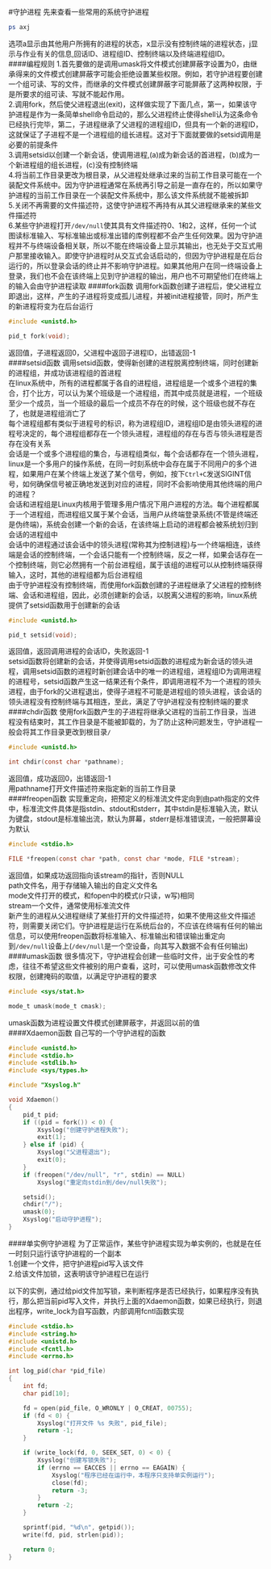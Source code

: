 #守护进程
先来查看一些常用的系统守护进程
```bash
ps axj
```
选项a显示由其他用户所拥有的进程的状态，x显示没有控制终端的进程状态，j显示与作业有关的信息,回话ID、进程组ID、控制终端以及终端进程组ID。        
####编程规则
1.首先要做的是调用umask将文件模式创建屏蔽字设置为0，由继承得来的文件模式创建屏蔽字可能会拒绝设置某些权限。例如，若守护进程要创建一个组可读、写的文件，而继承的文件模式创建屏蔽字可能屏蔽了这两种权限，于是所要求的组可读、写就不能起作用。        
2.调用fork，然后使父进程退出(exit)，这样做实现了下面几点，第一，如果该守护进程是作为一条简单shell命令启动的，那么父进程终止使得shell认为这条命令已经执行完毕，第二，子进程继承了父进程的进程组ID，但具有一个新的进程ID，这就保证了子进程不是一个进程组的组长进程。这对于下面就要做的setsid调用是必要的前提条件      
3.调用setsid以创建一个新会话，使调用进程,(a)成为新会话的首进程，(b)成为一个新进程组的组长进程，(c)没有控制终端          
4.将当前工作目录更改为根目录，从父进程处继承过来的当前工作目录可能在一个装配文件系统中。因为守护进程通常在系统再引导之前是一直存在的，所以如果守护进程的当前工作目录在一个装配文件系统中，那么该文件系统就不能被拆卸       
5.关闭不再需要的文件描述符，这使守护进程不再持有从其父进程继承来的某些文件描述符        
6.某些守护进程打开`/dev/null`使其具有文件描述符0、1和2，这样，任何一个试图读标准输入、写标准输出或标准出错的库例程都不会产生任何效果。因为守护进程并不与终端设备相关联，所以不能在终端设备上显示其输出，也无处于交互式用户那里接收输入。即使守护进程时从交互式会话启动的，但因为守护进程是在后台运行的，所以登录会话的终止并不影响守护进程。如果其他用户在同一终端设备上登录，我们也不会在该终端上见到守护进程的输出，用户也不可期望他们在终端上的输入会由守护进程读取 
####fork函数
调用fork函数创建子进程后，使父进程立即退出，这样，产生的子进程将变成孤儿进程，并被init进程接管，同时，所产生的新进程将变为在后台运行        
```c        
#include <unistd.h>

pid_t fork(void);
```
返回值，子进程返回0，父进程中返回子进程ID，出错返回-1              
####setsid函数
调用setsid函数，使得新创建的进程脱离控制终端，同时创建新的进程组，并成功该进程组的首进程         
在linux系统中，所有的进程都属于各自的进程组，进程组是一个或多个进程的集合，打个比方，可以认为某个班级是一个进程组，而其中成员就是进程，一个班级至少一个成员，当一个班级的最后一个成员不存在的时候，这个班级也就不存在了，也就是进程组消亡了       
每个进程组都有类似于进程号的标识，称为进程组ID，进程组ID是由领头进程的进程号决定的，每个进程组都存在一个领头进程，进程组的存在与否与领头进程是否存在没有关系         
会话是一个或多个进程组的集合，与进程组类似，每个会话都存在一个领头进程，linux是一个多用户的操作系统，在同一时刻系统中会存在属于不同用户的多个进程，如果用户在某个终端上发送了某个信号，例如，按下`Ctrl+C`发送SIGINT信号，如何确保信号被正确地发送到对应的进程，同时不会影响使用其他终端的用户的进程？      
会话和进程组是Linux内核用于管理多用户情况下用户进程的方法。每个进程都属于一个进程组，而进程组又属于某个会话，当用户从终端登录系统(不管是终端还是伪终端)，系统会创建一个新的会话，在该终端上启动的进程都会被系统划归到会话的进程组中          
会话中的进程通过该会话中的领头进程(常称其为控制进程)与一个终端相连，该终端是会话的控制终端，一个会话只能有一个控制终端，反之一样，如果会话存在一个控制终端，则它必然拥有一个前台进程组，属于该组的进程可以从控制终端获得输入，这时，其他的进程组都为后台进程组          
由于守护进程没有控制终端，而使用fork函数创建的子进程继承了父进程的控制终端、会话和进程组，因此，必须创建新的会话，以脱离父进程的影响，linux系统提供了setsid函数用于创建新的会话
```c
#include <unistd.h>

pid_t setsid(void);
```
返回值，返回调用进程的会话ID，失败返回-1        
setsid函数将创建新的会话，并使得调用setsid函数的进程成为新会话的领头进程，调用setsid函数的进程时新创建会话中的唯一的进程组，进程组ID为调用进程的进程号，setsid函数产生这一结果还有个条件，即调用进程不为一个进程的领头进程，由于fork的父进程退出，使得子进程不可能是进程组的领头进程，该会话的领头进程没有控制终端与其相连，至此，满足了守护进程没有控制终端的要求      
####chdir函数
使用fork函数产生的子进程将继承父进程的当前工作目录，当进程没有结束时，其工作目录是不能被卸载的，为了防止这种问题发生，守护进程一般会将其工作目录更改到根目录`/`
```c
#include <unistd.h>

int chdir(const char *pathname);
```
返回值，成功返回0，出错返回-1       
用pathname打开文件描述符来指定新的当前工作目录       
####freopen函数
实现重定向，把预定义的标准流文件定向到由path指定的文件中，标准流文件具体是指stdin、stdout和stderr，其中stdin是标准输入流，默认为键盘，stdout是标准输出流，默认为屏幕，stderr是标准错误流，一般把屏幕设为默认
```c
#include <stdio.h>

FILE *freopen(const char *path, const char *mode, FILE *stream);
```
返回值，如果成功返回指向该stream的指针，否则NULL              
path文件名，用于存储输入输出的自定义文件名      
mode文件打开的模式，和fopen中的模式(r只读，w写)相同       
stream一个文件，通常使用标准流文件          
新产生的进程从父进程继续了某些打开的文件描述符，如果不使用这些文件描述符，则需要关闭它们。守护进程是运行在系统后台的，不应该在终端有任何的输出信息，可以使用freopen函数将标准输入、标准输出和错误输出重定向到`/dev/null`设备上(`/dev/null`是一个空设备，向其写入数据不会有任何输出)          
####umask函数
很多情况下，守护进程会创建一些临时文件，出于安全性的考虑，往往不希望这些文件被别的用户查看，这时，可以使用umask函数修改文件权限，创建掩码的取值，以满足守护进程的要求        
```c
#include <sys/stat.h>

mode_t umask(mode_t cmask);
```
umask函数为进程设置文件模式创建屏蔽字，并返回以前的值          
####Xdaemon函数
自己写的一个守护进程的函数
```c
#include <unistd.h>
#include <stdio.h>
#include <stdlib.h>
#include <sys/types.h>

#include "Xsyslog.h"

void Xdaemon()
{
	pid_t pid;
	if ((pid = fork()) < 0) {
		Xsyslog("创建守护进程失败");
		exit(1);
	} else if (pid) {
		Xsyslog("父进程退出");
		exit(0);
	}
	if (freopen("/dev/null", "r", stdin) == NULL)
		Xsyslog("重定向stdin到/dev/null失败");

	setsid();
	chdir("/");
	umask(0);
	Xsyslog("启动守护进程");
}
```
####单实例守护进程
为了正常运作，某些守护进程实现为单实例的，也就是在任一时刻只运行该守护进程的一个副本             
1.创建一个文件，把守护进程pid写入该文件        
2.给该文件加锁，这表明该守护进程已在运行         

以下的实例，通过给pid文件加写锁，来判断程序是否已经执行，如果程序没有执行，那么把当前pid写入文件，并执行上面的Xdaemon函数，如果已经执行，则退出程序，write_lock为自写函数，内部调用fcntl函数实现             

```c
#include <stdio.h>
#include <string.h>
#include <unistd.h>
#include <fcntl.h>
#include <errno.h>

int log_pid(char *pid_file)
{
	int fd;
	char pid[10];

	fd = open(pid_file, O_WRONLY | O_CREAT, 00755);
	if (fd < 0) {
		Xsyslog("打开文件 %s 失败", pid_file);
		return -1;
	}

	if (write_lock(fd, 0, SEEK_SET, 0) < 0) {
		Xsyslog("创建写锁失败");
		if (errno == EACCES || errno == EAGAIN) {
			Xsyslog("程序已经在运行中，本程序只支持单实例运行");
			close(fd);
			return -3;
		}
		return -2;
	}

	sprintf(pid, "%d\n", getpid());
	write(fd, pid, strlen(pid));

	return 0;
}
```


